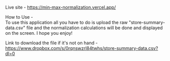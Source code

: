 Live site - https://min-max-normalization.vercel.app/ <br/>

How to Use - <br/>
To use this application all you have to do is upload the raw "store-summary-data.csv" file and the normalization calculations will be done and displayed on the screen. I hope you enjoy!

Link to download the file if it's not on hand - <br/>
https://www.dropbox.com/s/0rqnswzrl84twhs/store-summary-data.csv?dl=0

